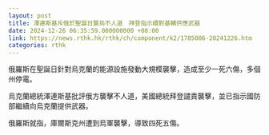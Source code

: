 ```yaml
---
layout: post
title: 澤連斯基斥俄於聖誕日襲烏不人道　拜登指示續對基輔供應武器
date: 2024-12-26 06:35:59.000000000 +08:00
link: https://news.rthk.hk/rthk/ch/component/k2/1785006-20241226.htm
categories: rthk
---
```


俄羅斯在聖誕日針對烏克蘭的能源設施發動大規模襲擊，造成至少一死六傷，多個州停電。

烏克蘭總統澤連斯基批評俄方襲擊不人道，美國總統拜登譴責襲擊，並已指示國防部繼續向烏克蘭提供武器。

俄羅斯就指，庫爾斯克州遭到烏軍襲擊，導致四死五傷。
